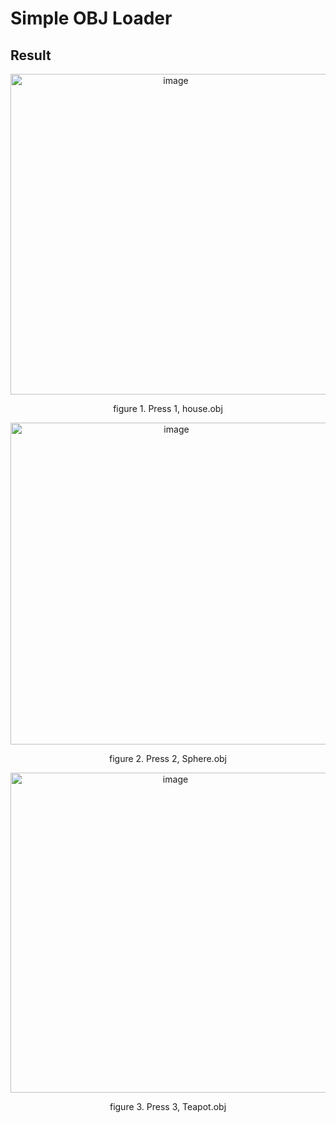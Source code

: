 # Simple OBJ Loader

## Result
<p align="center"><img width="513" alt="image" src="https://user-images.githubusercontent.com/28642467/109775149-7ce5fe00-7c44-11eb-8fb2-6014c7baafaf.png"></p>
<p align="center">figure 1. Press 1, house.obj</p>
<p align="center"><img width="515" alt="image" src="https://user-images.githubusercontent.com/28642467/109775198-8cfddd80-7c44-11eb-9893-fcd6bcb90d23.png"></p>
<p align="center">figure 2. Press 2, Sphere.obj</p>
<p align="center"><img width="512" alt="image" src="https://user-images.githubusercontent.com/28642467/109775219-94bd8200-7c44-11eb-9100-ca15cad7b6ce.png"></p>
<p align="center">figure 3. Press 3, Teapot.obj</p>
